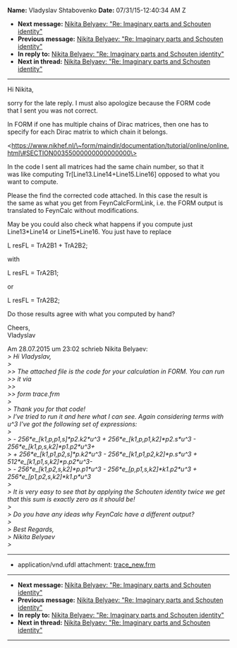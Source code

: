 **Name:** Vladyslav Shtabovenko
**Date:** 07/31/15-12:40:34 AM Z

  - **Next message:** [Nikita Belyaev: "Re: Imaginary parts and Schouten
    identity"](0962.html)
  - **Previous message:** [Nikita Belyaev: "Re: Imaginary parts and
    Schouten identity"](0960.html)
  - **In reply to:** [Nikita Belyaev: "Re: Imaginary parts and Schouten
    identity"](0960.html)
  - **Next in thread:** [Nikita Belyaev: "Re: Imaginary parts and
    Schouten identity"](0962.html)

-----

Hi Nikita,  

sorry for the late reply. I must also apologize because the FORM code  
that I sent you was not correct.  

In FORM if one has multiple chains of Dirac matrices, then one has to  
specify for each Dirac matrix to which chain it belongs.  

\<https://www.nikhef.nl/\~form/maindir/documentation/tutorial/online/online.html\#SECTION00355000000000000000\>  

In the code I sent all matrices had the same chain number, so that it  
was like computing Tr[Line13.Line14+Line15.Line16] opposed to
what you  
want to compute.  

Please the find the corrected code attached. In this case the result
is  
the same as what you get from FeynCalcFormLink, i.e. the FORM output
is  
translated to FeynCalc without modifications.  

May be you could also check what happens if you compute just  
Line13\*Line14 or Line15\*Line16. You just have to replace  

L resFL = TrA2B1 + TrA2B2;  

with  

L resFL = TrA2B1;  

or  

L resFL = TrA2B2;  

Do those results agree with what you computed by hand?  

Cheers,  
Vladyslav  

Am 28.07.2015 um 23:02 schrieb Nikita Belyaev:  
*\> Hi Vladyslav,*  
*\>*  
*\>\> The attached file is the code for your calculation in FORM. You
can run*  
*\>\> it via*  
*\>\>*  
*\>\> form trace.frm*  
*\>*  
*\> Thank you for that code\!*  
*\> I've tried to run it and here what I can see. Again considering
terms with u^3 I've got the following set of expressions:*  
*\>*  
*\> - 256\*e\_[k1,p,p1,s]\*p2.k2\*u^3 +
256\*e\_[k1,p,p1,k2]\*p2.s\*u^3 -
256\*e\_[k1,p,s,k2]\*p1.p2\*u^3+*  
*\> + 256\*e\_[k1,p1,p2,s]\*p.k2\*u^3 -
256\*e\_[k1,p1,p2,k2]\*p.s\*u^3 +
512\*e\_[k1,p1,s,k2]\*p.p2\*u^3-*  
*\> - 256\*e\_[k1,p2,s,k2]\*p.p1\*u^3 -
256\*e\_[p,p1,s,k2]\*k1.p2\*u^3 +
256\*e\_[p1,p2,s,k2]\*k1.p\*u^3*  
*\>*  
*\> It is very easy to see that by applying the Schouten identity twice
we get that this sum is exactly zero as it should be\!*  
*\>*  
*\> Do you have any ideas why FeynCalc have a different output?*  
*\>*  
*\> Best Regards,*  
*\> Nikita Belyaev*  
*\>*  

-----

  - application/vnd.ufdl attachment:
    [trace\_new.frm](att-0961/01-trace_new.frm)

-----

  - **Next message:** [Nikita Belyaev: "Re: Imaginary parts and Schouten
    identity"](0962.html)
  - **Previous message:** [Nikita Belyaev: "Re: Imaginary parts and
    Schouten identity"](0960.html)
  - **In reply to:** [Nikita Belyaev: "Re: Imaginary parts and Schouten
    identity"](0960.html)
  - **Next in thread:** [Nikita Belyaev: "Re: Imaginary parts and
    Schouten identity"](0962.html)

-----

